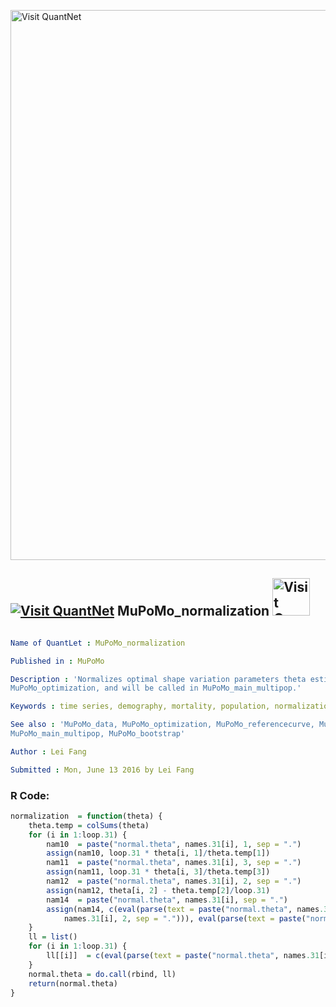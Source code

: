 
[<img src="https://github.com/QuantLet/Styleguide-and-FAQ/blob/master/pictures/banner.png" width="880" alt="Visit QuantNet">](http://quantlet.de/index.php?p=info)

## [<img src="https://github.com/QuantLet/Styleguide-and-Validation-procedure/blob/master/pictures/qloqo.png" alt="Visit QuantNet">](http://quantlet.de/) **MuPoMo_normalization** [<img src="https://github.com/QuantLet/Styleguide-and-Validation-procedure/blob/master/pictures/QN2.png" width="60" alt="Visit QuantNet 2.0">](http://quantlet.de/d3/ia)

```yaml

Name of QuantLet : MuPoMo_normalization

Published in : MuPoMo

Description : 'Normalizes optimal shape variation parameters theta estimated from
MuPoMo_optimization, and will be called in MuPoMo_main_multipop.'

Keywords : time series, demography, mortality, population, normalization

See also : 'MuPoMo_data, MuPoMo_optimization, MuPoMo_referencecurve, MuPoMo_main_twopop,
MuPoMo_main_multipop, MuPoMo_bootstrap'

Author : Lei Fang

Submitted : Mon, June 13 2016 by Lei Fang

```


### R Code:
```r
normalization  = function(theta) {
    theta.temp = colSums(theta)
    for (i in 1:loop.31) {
        nam10  = paste("normal.theta", names.31[i], 1, sep = ".")
        assign(nam10, loop.31 * theta[i, 1]/theta.temp[1])
        nam11  = paste("normal.theta", names.31[i], 3, sep = ".")
        assign(nam11, loop.31 * theta[i, 3]/theta.temp[3])
        nam12  = paste("normal.theta", names.31[i], 2, sep = ".")
        assign(nam12, theta[i, 2] - theta.temp[2]/loop.31)
        nam14  = paste("normal.theta", names.31[i], sep = ".")
        assign(nam14, c(eval(parse(text = paste("normal.theta", names.31[i], 1, sep = "."))), eval(parse(text = paste("normal.theta", 
            names.31[i], 2, sep = "."))), eval(parse(text = paste("normal.theta", names.31[i], 3, sep = ".")))))
    }
    ll = list()
    for (i in 1:loop.31) {
        ll[[i]]  = c(eval(parse(text = paste("normal.theta", names.31[i], sep = "."))))
    }
    normal.theta = do.call(rbind, ll)
    return(normal.theta)
}

```
